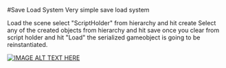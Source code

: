 #Save Load System
Very simple save load system

Load the scene select "ScriptHolder" from  hierarchy and hit create
Select any of the created objects from hierarchy and hit save
once you clear from script holder and hit "Load" the serialized gameobject is going to be reinstantiated.

[![IMAGE ALT TEXT HERE](https://github.com/Math-Man/ProvingGrounds/blob/main/Prototypes/SaveLoadSystem/gifs/1.gif)](https://github.com/Math-Man/ProvingGrounds/blob/main/Prototypes/SaveLoadSystem/gifs/1.gif)
